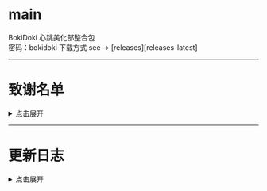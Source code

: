 # main
BokiDoki 心跳美化部整合包<br>
密码：bokidoki
下载方式 see -> [releases][releases-latest]

---
# 致谢名单
<details>
<summary>点击展开</summary>
<br>
> 人
</details>

---

# 更新日志
<details>
<summary>点击展开</summary>
<br>
> 2023.11.14
</details>

